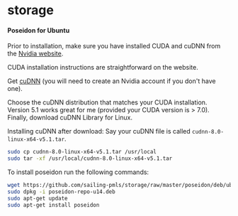 # storage

#### Poseidon for Ubuntu

Prior to installation, make sure you have installed CUDA and cuDNN from the [Nvidia website](https://developer.nvidia.com/cuda-downloads).

CUDA installation instructions are straightforward on the website.

Get [cuDNN](https://developer.nvidia.com/cudnn) (you will need to create an Nvidia account if you don't have one).

Choose the cuDNN distribution that matches your CUDA installation. Version 5.1 works great for me (provided your CUDA version is > 7.0).
Finally, download cuDNN <version> Library for Linux.

Installing cuDNN after download:
Say your cuDNN file is called `cudnn-8.0-linux-x64-v5.1.tar`.
```bash
sudo cp cudnn-8.0-linux-x64-v5.1.tar /usr/local
sudo tar -xf /usr/local/cudnn-8.0-linux-x64-v5.1.tar
```

To install poseidon run the following commands:
```bash
wget https://github.com/sailing-pmls/storage/raw/master/poseidon/deb/ubuntu14/poseidon-repo-u14.deb
sudo dpkg -i poseidon-repo-u14.deb
sudo apt-get update
sudo apt-get install poseidon
```
